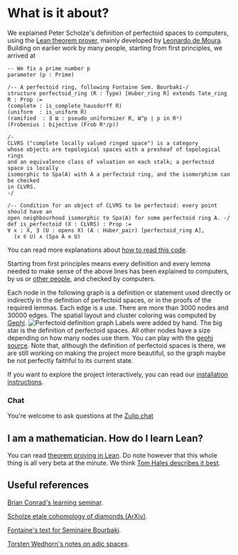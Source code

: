 # What is it about?

We explained Peter Scholze's definition of perfectoid spaces to
computers, using the [Lean theorem prover](https://leanprover.github.io/), mainly developed by
[Leonardo de Moura](https://leodemoura.github.io/).
Building on earlier work by many people, starting from first
principles, we arrived at
```lean
-- We fix a prime number p
parameter (p : Prime)

/-- A perfectoid ring, following Fontaine Sem. Bourbaki-/
structure perfectoid_ring (R : Type) [Huber_ring R] extends Tate_ring R : Prop :=
(complete : is_complete_hausdorff R)
(uniform  : is_uniform R)
(ramified  : ∃ ϖ : pseudo_uniformizer R, ϖ^p ∣ p in Rᵒ)
(Frobenius : bijective (Frob Rᵒ∕p))

/-
CLVRS ("complete locally valued ringed space") is a category
whose objects are topological spaces with a presheaf of topological rings
and an equivalence class of valuation on each stalk; a perfectoid space is locally
isomorphic to Spa(A) with A a perfectoid ring, and the isomorphism can be checked
in CLVRS.
-/

/-- Condition for an object of CLVRS to be perfectoid: every point should have an
open neighbourhood isomorphic to Spa(A) for some perfectoid ring A. -/
def is_perfectoid (X : CLVRS) : Prop :=
∀ x : X, ∃ (U : opens X) (A : Huber_pair) [perfectoid_ring A],
  (x ∈ U) ∧ (Spa A ≊ U)
```
You can read more explanations about [how to read this code](how-to-read-lean.html).

Starting from first principles means every definition and every lemma
needed to make sense of the above lines has been explained to
computers, by us or [other people](https://github.com/leanprover-community/mathlib/graphs/contributors), and checked by computers.

Each node in the following graph is a definition or statement used
directly or indirectly in the definition of perfectoid spaces, or in the
proofs of the required lemmas. Each edge is a use. There are more than
3000 nodes and 30000 edges. The spatial layout and cluster coloring was
computed by [Gephi](https://gephi.org/).
![Perfectoid definition graph](images/perfectoid_graph.png)
Labels were added by hand. The big star is the definition of perfectoid
spaces. All other nodes have a size depending on how many nodes use
them. You can play with the [gephi source](perfectoid.gephi). 
Note that, although the definition of perfectoid spaces is
there, we are still working on making the project more beautiful, so
the graph maybe be not perfectly faithful to its current state.

If you want to explore the project interactively, you can read our
[installation instructions](install.html).

### Chat

You're welcome to ask questions at the [Zulip chat](https://leanprover.zulipchat.com/#narrow/stream/116395-maths/topic/Perfectoid.20spaces)

## I am a mathematician. How do I learn Lean?

You can read [theorem proving in Lean](https://leanprover.github.io/theorem_proving_in_lean/). Do note however that this whole thing is all very beta at the minute. We think [Tom Hales describes it best](https://jiggerwit.wordpress.com/2018/04/14/the-architecture-of-proof-assistants/).


## Useful references

[Brian Conrad's learning seminar](http://math.stanford.edu/~conrad/Perfseminar/).

[Scholze etale cohomology of diamonds (ArXiv)](https://arxiv.org/abs/1709.07343).

[Fontaine's text for Seminaire Bourbaki](http://www.bourbaki.ens.fr/TEXTES/1057.pdf).

[Torsten Wedhorn's notes on adic spaces](http://wwwf.imperial.ac.uk/~buzzard/docs/AdicSpaces.pdf).
